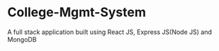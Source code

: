 # College-Mgmt-System
A full stack application built using React JS, Express JS(Node JS) and MongoDB
